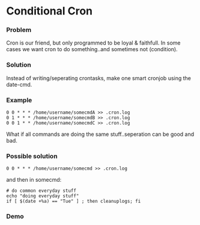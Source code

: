 Conditional Cron
================

### Problem ###

Cron is our friend, but only programmed to be loyal & faithfull.
In some cases we want cron to do something..and sometimes not (condition).

### Solution ###

Instead of writing/seperating crontasks, make one smart cronjob using the date-cmd.

### Example ###

    0 0 * * * /home/username/somecmdA >> .cron.log                                  
    0 1 * * * /home/username/somecmdB >> .cron.log                                  
    0 0 1 * * /home/username/somecmdC >> .cron.log      

What if all commands are doing the same stuff..seperation can be good and bad.

### Possible solution ###

    0 0 * * * /home/username/somecmd >> .cron.log                                  

and then in somecmd:

    # do common everyday stuff
    echo "doing everyday stuff"
    if [ $(date +%a) == "Tue" ] ; then cleanuplogs; fi  

### Demo ###

<br>
<div><script id="playterm-MjAxMS0wOS9jb25kaXRpb25hbGNyb250dHlyZWMtMTMxNzEyNDYyMHw4MHgyNA==" type="text/javascript" src="http://playterm.org/js/?hash=MjAxMS0wOS9jb25kaXRpb25hbGNyb250dHlyZWMtMTMxNzEyNDYyMHw4MHgyNA==" class="size:80x24"></script></div><br>

